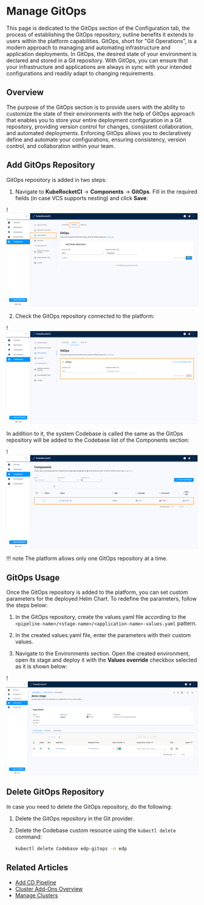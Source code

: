 # Manage GitOps

This page is dedicated to the GitOps section of the Configuration tab, the process of establishing the GitOps repository, outline benefits it extends to users within the platform capabilities. GitOps, short for "Git Operations", is a modern approach to managing and automating infrastructure and application deployments. In GitOps, the desired state of your environment is declared and stored in a Git repository. With GitOps, you can ensure that your infrastructure and applications are always in sync with your intended configurations and readily adapt to changing requirements.

## Overview

The purpose of the GitOps section is to provide users with the ability to customize the state of their environments with the help of GitOps approach that enables you to store your entire deployment configuration in a Git repository, providing version control for changes, consistent collaboration, and automated deployments. Enforcing GitOps allows you to declaratively define and automate your configurations, ensuring consistency, version control, and collaboration within your team.

## Add GitOps Repository

GitOps repository is added in two steps:

1. Navigate to **KubeRocketCI** -> **Components** -> **GitOps**. Fill in the required fields (in case VCS supports nesting) and click **Save**:

  !![Required fields](../assets/user-guide/gitops_required_fields.png "Required fields")

2. Check the GitOps repository connected to the platform:

  !![System Codebase](../assets/user-guide/gitops_repo_added.png "System Codebase")

In addition to it, the system Codebase is called the same as the GitOps repository will be added to the Codebase list of the Components section:

  !![GitOps Codebase](../assets/user-guide/system_codebase.png "GitOps Codebase")

!!! note
    The platform allows only one GitOps repository at a time.

## GitOps Usage

Once the GitOps repository is added to the platform, you can set custom parameters for the deployed Helm Chart. To redefine the parameters, follow the steps below:

1. In the GitOps repository, create the values.yaml file according to the `<pipeline-name>/<stage-name>/<application-name>-values.yaml` pattern.

2. In the created values.yaml file, enter the parameters with their custom values.

3. Navigate to the Environments section. Open the created environment, open its stage and deploy it with the **Values override** checkbox selected as it is shown below:

  !![GitOps Codebase](../assets/user-guide/values_override_deploy.png "GitOps Codebase")

## Delete GitOps Repository

In case you need to delete the GitOps repository, do the following:

1. Delete the GitOps repository in the Git provider.

2. Delete the Codebase custom resource using the `kubectl delete` command:

    ```bash
    kubectl delete Codebase edp-gitops -n edp
    ```

## Related Articles

* [Add CD Pipeline](../user-guide/add-cd-pipeline.md)
* [Cluster Add-Ons Overview](../operator-guide/add-ons-overview.md)
* [Manage Clusters](cluster.md)
